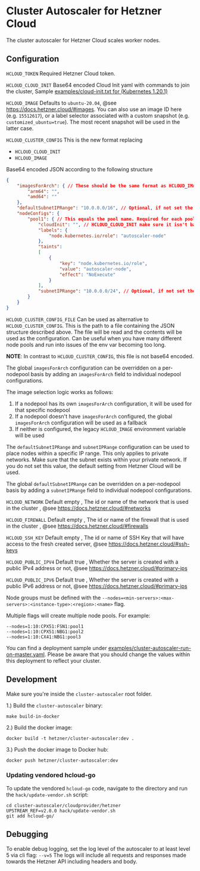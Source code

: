# Cluster Autoscaler for Hetzner Cloud

The cluster autoscaler for Hetzner Cloud scales worker nodes.

## Configuration

`HCLOUD_TOKEN` Required Hetzner Cloud token.

`HCLOUD_CLOUD_INIT` Base64 encoded Cloud Init yaml with commands to join the cluster, Sample [examples/cloud-init.txt for (Kubernetes 1.20.1)](examples/cloud-init.txt)

`HCLOUD_IMAGE` Defaults to `ubuntu-20.04`, @see https://docs.hetzner.cloud/#images. You can also use an image ID here (e.g. `15512617`), or a label selector associated with a custom snapshot (e.g. `customized_ubuntu=true`). The most recent snapshot will be used in the latter case.

`HCLOUD_CLUSTER_CONFIG` This is the new format replacing
 * `HCLOUD_CLOUD_INIT`
 * `HCLOUD_IMAGE`

 Base64 encoded JSON according to the following structure

```json
{
    "imagesForArch": { // These should be the same format as HCLOUD_IMAGE
        "arm64": "",
        "amd64": ""
    },
    "defaultSubnetIPRange": "10.0.0.0/16", // Optional, if not set the hetzner cloud default will be used - make sure this subnet exists within you private network and to use the cidr notation
    "nodeConfigs": {
        "pool1": { // This equals the pool name. Required for each pool that you have
            "cloudInit": "", // HCLOUD_CLOUD_INIT make sure it isn't base64 encoded twice ;]
            "labels": {
                "node.kubernetes.io/role": "autoscaler-node"
            },
            "taints":
            [
                {
                    "key": "node.kubernetes.io/role",
                    "value": "autoscaler-node",
                    "effect": "NoExecute"
                }
            ],
            "subnetIPRange": "10.0.0.0/24", // Optional, if not set the defaultSubnetIPRange will be used - make sure this subnet exists within you private network and to use the cidr notation
        }
    }
}
```

`HCLOUD_CLUSTER_CONFIG_FILE` Can be used as alternative to `HCLOUD_CLUSTER_CONFIG`. This is the path to a file
containing the JSON structure described above. The file will be read and the contents will be used as the configuration.
Can be useful when you have many different node pools and run into issues of the env var becoming too long.

**NOTE**: In contrast to `HCLOUD_CLUSTER_CONFIG`, this file is not base64 encoded.

The global `imagesForArch` configuration can be overridden on a per-nodepool basis by adding an `imagesForArch` field to individual nodepool configurations.

The image selection logic works as follows:

1. If a nodepool has its own `imagesForArch` configuration, it will be used for that specific nodepool
1. If a nodepool doesn't have `imagesForArch` configured, the global `imagesForArch` configuration will be used as a fallback
1. If neither is configured, the legacy `HCLOUD_IMAGE` environment variable will be used


The `defaultSubnetIPRange` and `subnetIPRange` configuration can be used to place nodes within a specific IP range.
This only applies to private networks. Make sure that the subnet exists within your private network.
If you do not set this value, the default setting from Hetzner Cloud will be used.

The global `defaultSubnetIPRange` can be overridden on a per-nodepool basis by adding a `subnetIPRange` field to individual nodepool configurations.



`HCLOUD_NETWORK` Default empty , The id or name of the network that is used in the cluster , @see https://docs.hetzner.cloud/#networks

`HCLOUD_FIREWALL` Default empty , The id or name of the firewall that is used in the cluster , @see https://docs.hetzner.cloud/#firewalls

`HCLOUD_SSH_KEY` Default empty , The id or name of SSH Key that will have access to the fresh created server, @see https://docs.hetzner.cloud/#ssh-keys

`HCLOUD_PUBLIC_IPV4` Default true , Whether the server is created with a public IPv4 address or not, @see https://docs.hetzner.cloud/#primary-ips

`HCLOUD_PUBLIC_IPV6` Default true , Whether the server is created with a public IPv6 address or not, @see https://docs.hetzner.cloud/#primary-ips

Node groups must be defined with the `--nodes=<min-servers>:<max-servers>:<instance-type>:<region>:<name>` flag.

Multiple flags will create multiple node pools. For example:
```
--nodes=1:10:CPX51:FSN1:pool1
--nodes=1:10:CPX51:NBG1:pool2
--nodes=1:10:CX41:NBG1:pool3
```

You can find a deployment sample under [examples/cluster-autoscaler-run-on-master.yaml](examples/cluster-autoscaler-run-on-master.yaml). Please be aware that you should change the values within this deployment to reflect your cluster.

## Development

Make sure you're inside the `cluster-autoscaler` root folder.

1.) Build the `cluster-autoscaler` binary:


```
make build-in-docker
```

2.) Build the docker image:

```
docker build -t hetzner/cluster-autoscaler:dev .
```


3.) Push the docker image to Docker hub:

```
docker push hetzner/cluster-autoscaler:dev
```

### Updating vendored hcloud-go

To update the vendored `hcloud-go` code, navigate to the directory and run the `hack/update-vendor.sh` script:

```
cd cluster-autoscaler/cloudprovider/hetzner
UPSTREAM_REF=v2.0.0 hack/update-vendor.sh
git add hcloud-go/
```

## Debugging

To enable debug logging, set the log level of the autoscaler to at least level 5 via cli flag: `--v=5`
The logs will include all requests and responses made towards the Hetzner API including headers and body.
